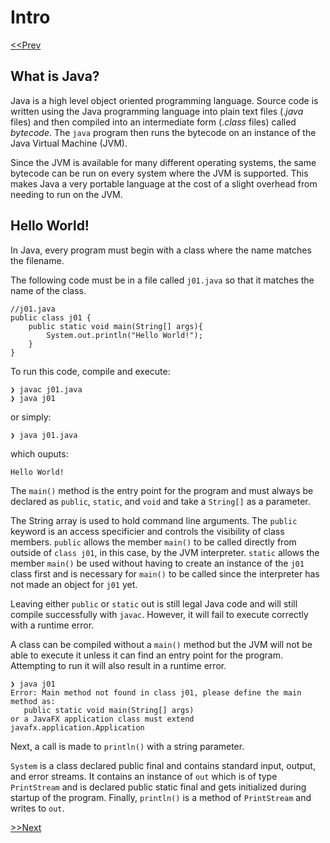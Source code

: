 # Intro

[<<Prev](../README.md)

## What is Java?

Java is a high level object oriented programming language. Source code is written using the Java programming language into plain text files (.*java* files) and then compiled into an intermediate form (.*class* files) called *bytecode*. The `java` program then runs the bytecode on an instance of the Java Virtual Machine (JVM).

Since the JVM is available for many different operating systems, the same bytecode can be run on every system where the JVM is supported. This makes Java a very portable language at the cost of a slight overhead from needing to run on the JVM.

## Hello World!

In Java, every program must begin with a class where the name matches the filename.

The following code must be in a file called `j01.java` so that it matches the name of the class.

```
//j01.java
public class j01 {
    public static void main(String[] args){
        System.out.println("Hello World!");
    }
}
```

To run this code, compile and execute:

```
❯ javac j01.java
❯ java j01
```

or simply:

```
❯ java j01.java
```

which ouputs:

```
Hello World!
```

The `main()` method is the entry point for the program and must always be declared as `public`, `static`, and `void` and take a `String[]` as a parameter.

The String array is used to hold command line arguments. The `public` keyword is an access specificier and controls the visibility of class members. `public` allows the member `main()` to be called directly from outside of `class j01`, in this case, by the JVM interpreter. `static` allows the member `main()` be used without having to create an instance of the `j01` class first and is necessary for `main()` to be called since the interpreter has not made an object for `j01` yet.

Leaving either `public` or `static` out is still legal Java code and will still compile successfully with `javac`. However, it will fail to execute correctly with a runtime error.

A class can be compiled without a `main()` method but the JVM will not be able to execute it unless it can find an entry point for the program. Attempting to run it will also result in a runtime error.

```
❯ java j01      
Error: Main method not found in class j01, please define the main method as:
   public static void main(String[] args)
or a JavaFX application class must extend javafx.application.Application

```

Next, a call is made to `println()` with a string parameter.

`System` is a class declared public final and contains standard input, output, and error streams. It contains an instance of `out` which is of type `PrintStream` and is declared public static final and gets initialized during startup of the program. Finally, `println()` is a method of `PrintStream` and writes to `out`.

[>>Next](02.md)